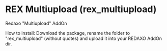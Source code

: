 REX Multiupload (rex_multiupload)
=========

Redaxo &quot;Multiupload&quot; AddOn

How to install:
Download the package, rename the folder to "rex_multiupload" (without quotes) and upload it into your REDAXO AddOn dir.